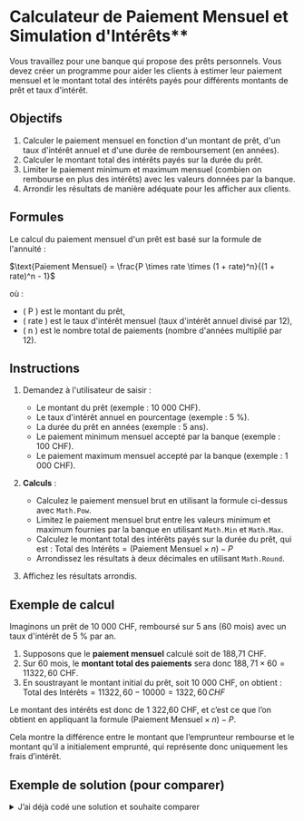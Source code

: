 # Calculateur de Paiement Mensuel et Simulation d'Intérêts**

Vous travaillez pour une banque qui propose des prêts personnels. Vous devez créer un programme pour aider les clients à
estimer leur paiement mensuel et le montant total des intérêts payés pour différents montants de prêt et taux d'intérêt.

## Objectifs

1. Calculer le paiement mensuel en fonction d'un montant de prêt, d'un taux d'intérêt annuel et d'une durée de
   remboursement (en années).
2. Calculer le montant total des intérêts payés sur la durée du prêt.
3. Limiter le paiement minimum et maximum mensuel (combien on rembourse en plus des intérêts) avec les valeurs données par la banque.
4. Arrondir les résultats de manière adéquate pour les afficher aux clients.

## Formules

Le calcul du paiement mensuel d'un prêt est basé sur la formule de l'annuité :

$\text{Paiement Mensuel} = \frac{P \times rate \times (1 + rate)^n}{(1 + rate)^n - 1}$

où :

- \( P \) est le montant du prêt,
- \( rate \) est le taux d'intérêt mensuel (taux d'intérêt annuel divisé par 12),
- \( n \) est le nombre total de paiements (nombre d'années multiplié par 12).

## Instructions

1. Demandez à l'utilisateur de saisir :
    - Le montant du prêt (exemple : 10 000 CHF).
    - Le taux d'intérêt annuel en pourcentage (exemple : 5 %).
    - La durée du prêt en années (exemple : 5 ans).
    - Le paiement minimum mensuel accepté par la banque (exemple : 100 CHF).
    - Le paiement maximum mensuel accepté par la banque (exemple : 1 000 CHF).

2. **Calculs** :
    - Calculez le paiement mensuel brut en utilisant la formule ci-dessus avec `Math.Pow`.
    - Limitez le paiement mensuel brut entre les valeurs minimum et maximum fournies par la banque en utilisant
      `Math.Min` et `Math.Max`.
    - Calculez le montant total des intérêts payés sur la durée du prêt, qui est :
      $\text{Total des Intérêts} = (\text{Paiement Mensuel} \times n) - P$
    - Arrondissez les résultats à deux décimales en utilisant `Math.Round`.

3. Affichez les résultats arrondis.

## Exemple de calcul

Imaginons un prêt de 10 000 CHF, remboursé sur 5 ans (60 mois) avec un taux d'intérêt de 5 % par an.

1. Supposons que le **paiement mensuel** calculé soit de 188,71 CHF.
2. Sur 60 mois, le **montant total des paiements** sera donc $188,71 \times 60 = 11 322,60$ CHF.
3. En soustrayant le montant initial du prêt, soit 10 000 CHF, on obtient :
   $\text{Total des Intérêts} = 11 322,60 - 10 000 = 1 322,60 \, CHF$

Le montant des intérêts est donc de 1 322,60 CHF, et c’est ce que l’on obtient en appliquant la formule $(\text{Paiement
Mensuel} \times n) - P$.

Cela montre la différence entre le montant que l’emprunteur rembourse et le montant qu’il a initialement emprunté, qui
représente donc uniquement les frais d’intérêt.

## Exemple de solution (pour comparer)

<details>
<summary>J’ai déjà codé une solution et souhaite comparer</summary>

```csharp
using System;

class LoanCalculator
{
    static void Main()
    {
        // Saisie des données par l'utilisateur
        Console.Write("Entrez le montant du prêt (CHF) : ");
        double principal = Convert.ToDouble(Console.ReadLine());

        Console.Write("Entrez le taux d'intérêt annuel (%) : ");
        double annualInterestRate = Convert.ToDouble(Console.ReadLine());

        Console.Write("Entrez la durée du prêt en années : ");
        int loanDurationYears = Convert.ToInt32(Console.ReadLine());

        Console.Write("Entrez le paiement minimum mensuel accepté (CHF) : ");
        double minMonthlyPayment = Convert.ToDouble(Console.ReadLine());

        Console.Write("Entrez le paiement maximum mensuel accepté (CHF) : ");
        double maxMonthlyPayment = Convert.ToDouble(Console.ReadLine());

        // Calcul du taux d'intérêt mensuel et du nombre total de paiements
        double monthlyInterestRate = annualInterestRate / 100 / 12;
        int totalPayments = loanDurationYears * 12;

        // Calcul du paiement mensuel brut
        double rawMonthlyPayment = principal * monthlyInterestRate * Math.Pow(1 + monthlyInterestRate, totalPayments) /
                                   (Math.Pow(1 + monthlyInterestRate, totalPayments) - 1);

        // Limite entre le paiement minimum et maximum
        double monthlyPayment = Math.Max(minMonthlyPayment, Math.Min(rawMonthlyPayment, maxMonthlyPayment));

        // Calcul du total des intérêts payés
        double totalInterest = (monthlyPayment * totalPayments) - principal;

        // Arrondi des valeurs
        monthlyPayment = Math.Round(monthlyPayment, 2);
        totalInterest = Math.Round(totalInterest, 2);

        // Affichage des résultats
        Console.WriteLine("\n--- Résultats ---");
        Console.WriteLine($"Paiement Mensuel : {monthlyPayment} CHF");
        Console.WriteLine($"Total des Intérêts Payés : {totalInterest} CHF");
    }
}
```

</details>

